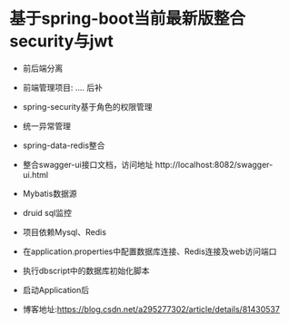# 基于spring-boot当前最新版整合security与jwt

- 前后端分离
- 前端管理项目: .... 后补
- spring-security基于角色的权限管理
- 统一异常管理
- spring-data-redis整合
- 整合swagger-ui接口文档，访问地址 http://localhost:8082/swagger-ui.html
- Mybatis数据源
- druid sql监控
- 项目依赖Mysql、Redis
- 在application.properties中配置数据库连接、Redis连接及web访问端口
- 执行dbscript中的数据库初始化脚本
- 启动Application后

- 博客地址:https://blog.csdn.net/a295277302/article/details/81430537
